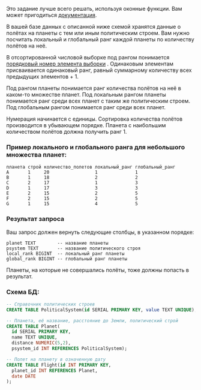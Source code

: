 Это задание лучше всего решать, используя оконные функции.
Вам может пригодиться [документация](https://postgrespro.ru/docs/postgrespro/9.5/functions-window.html).

В вашей базе данных с описанной ниже схемой хранятся данные 
о полётах на планеты с тем или иным политическим строем. 
Вам нужно посчитать локальный и глобальный ранг каждой планеты по количеству полётов на неё.

В отсортированной числовой выборке под рангом понимается 
[порядковый номер элемента выборки](https://en.wikipedia.org/wiki/Ranking#Standard_competition_ranking_.28.221224.22_ranking.29)
. Одинаковым элементам присваивается одинаковый ранг, 
равный суммарному количеству всех предыдущих элементов + 1.

Под рангом планеты понимается ранг количества полётов 
на неё в каком-то множестве планет. Под локальным рангом 
планеты понимается ранг среди всех планет с таким же 
политическим строем. Под глобальным рангом понимается ранг среди всех планет.

Нумерация начинается с единицы. Сортировка количества полётов 
производится в убывающем порядке. Планета с наибольшим 
количеством полётов должна получить ранг 1.

### Пример локального и глобального ранга для небольшого множества планет:

```
планета строй количество_полетов локальный_ранг глобальный_ранг
A       1     20                 1              1  
B       1     18                 2              2
C       2     17                 1              3
D       1     17                 3              3
E       2     15                 2              5
F       2     15                 2              5
G       1     15                 4              5
```

### Результат запроса

Ваш запрос должен вернуть следующие столбцы, в указанном порядке:

```
planet TEXT        -- название планеты
psystem TEXT       -- название политического строя
local_rank BIGINT  -- локальный ранг планеты 
global_rank BIGINT -- глобальный ранг планеты
```

Планеты, на которые не совершались полёты, тоже должны попасть в результат.

### Схема БД:

```sql
-- Справочник политических строев
CREATE TABLE PoliticalSystem(id SERIAL PRIMARY KEY, value TEXT UNIQUE);

-- Планета, её название, расстояние до Земли, политический строй
CREATE TABLE Planet(
  id SERIAL PRIMARY KEY,
  name TEXT UNIQUE,
  distance NUMERIC(5,2),
  psystem_id INT REFERENCES PoliticalSystem);

-- Полет на планету в означенную дату
CREATE TABLE Flight(id INT PRIMARY KEY,
  planet_id INT REFERENCES Planet,
  date DATE
);
```
